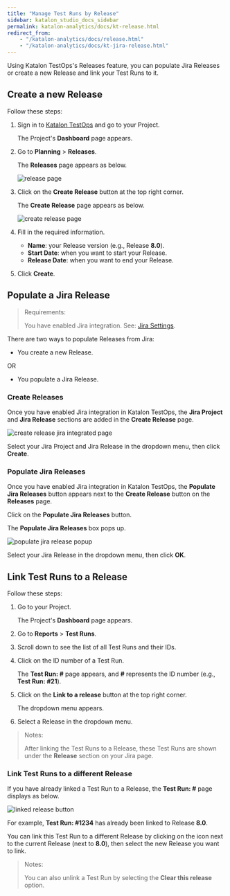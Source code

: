 ```yaml
---
title: "Manage Test Runs by Release" 
sidebar: katalon_studio_docs_sidebar
permalink: katalon-analytics/docs/kt-release.html
redirect_from:
    - "/katalon-analytics/docs/release.html"
    - "/katalon-analytics/docs/kt-jira-release.html"
---
```


Using Katalon TestOps's Releases feature, you can populate Jira Releases or create a new Release and link your Test Runs to it.

## Create a new Release

Follow these steps:

1. Sign in to [Katalon TestOps](https://testops.katalon.io/login) and go to your Project.

    The Project's **Dashboard** page appears.

2. Go to **Planning** > **Releases**.

    The **Releases** page appears as below.

    <img src="https://github.com/katalon-studio/docs-images/raw/master/katalon-analytics/docs/testops-revamp-june-releases/create-release-in-test-planning-testops-2.png" width="" height="" alt="release page">

3. Click on the **Create Release** button at the top right corner.

    The **Create Release** page appears as below.

    <img src="https://github.com/katalon-studio/docs-images/raw/master/katalon-analytics/docs/testops-revamp-june-releases/create-release-page-appears-2.png" width="" height="" alt="create release page">

4. Fill in the required information.
    * **Name**: your Release version (e.g., Release **8.0**).
    * **Start Date**: when you want to start your Release.
    * **Release Date**: when you want to end your Release.

5. Click **Create**.

## Populate a Jira Release

> Requirements:
>
> You have enabled Jira integration. See: [Jira Settings](https://docs.katalon.com/katalon-analytics/docs/kt-jira-config.html).

There are two ways to populate Releases from Jira:

* You create a new Release.

OR

* You populate a Jira Release.

### Create Releases

Once you have enabled Jira integration in Katalon TestOps, the **Jira Project** and **Jira Release** sections are added in the **Create Release** page.

<img src="https://github.com/katalon-studio/docs-images/raw/master/katalon-analytics/docs/testops-revamp-june-releases/create-release-page-once-jira-integrated.png" width="" height="" alt="create release jira integrated page">

Select your Jira Project and Jira Release in the dropdown menu, then click **Create**.

### Populate Jira Releases

Once you have enabled Jira integration in Katalon TestOps, the **Populate Jira Releases** button appears next to the **Create Release** button on the **Releases** page.

Click on the **Populate Jira Releases** button.

The **Populate Jira Releases** box pops up.

<img src="https://github.com/katalon-studio/docs-images/raw/master/katalon-analytics/docs/testops-revamp-june-releases/populate-jira-release-box-popup-2.png" width="" height="" alt="populate jira release popup">

Select your Jira Release in the dropdown menu, then click **OK**.

## Link Test Runs to a Release

Follow these steps:

1. Go to your Project.

    The Project's **Dashboard** page appears.

2. Go to **Reports** > **Test Runs**.

3. Scroll down to see the list of all Test Runs and their IDs.

4. Click on the ID number of a Test Run.

    The **Test Run: #** page appears, and **#** represents the ID number (e.g., **Test Run: #21**).

3. Click on the **Link to a release** button at the top right corner.

    The dropdown menu appears.

4. Select a Release in the dropdown menu.

> Notes:
>
> After linking the Test Runs to a Release, these Test Runs are shown under the **Release** section on your Jira page.

### Link Test Runs to a different Release

If you have already linked a Test Run to a Release, the **Test Run: #** page displays as below.

<img src="https://github.com/katalon-studio/docs-images/raw/master/katalon-analytics/docs/testops-revamp-june-releases/test-run-already-linked-to-a-release-2.png" width="" height="" alt="linked release button">

For example, **Test Run: #1234** has already been linked to Release **8.0**.

You can link this Test Run to a different Release by clicking on the icon next to the current Release (next to **8.0**), then select the new Release you want to link.

> Notes:
>
> You can also unlink a Test Run by selecting the **Clear this release** option.
